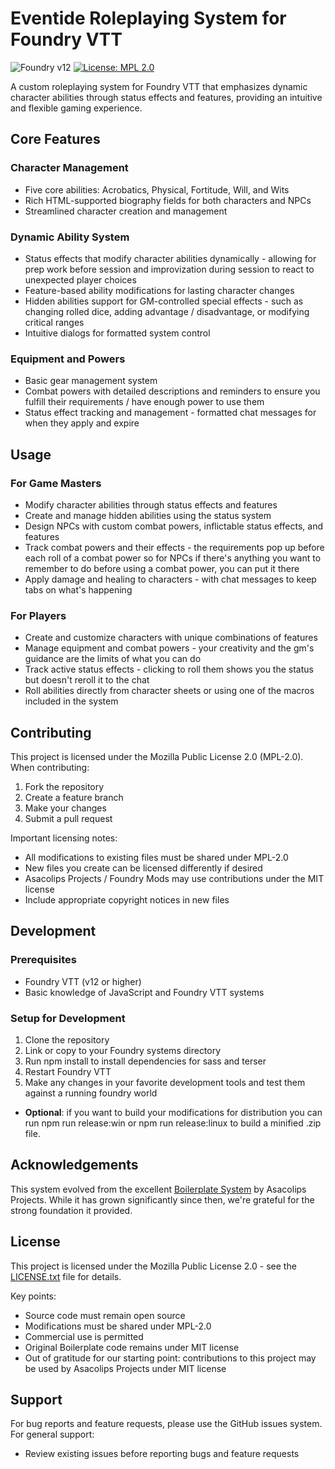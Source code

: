 # Eventide Roleplaying System for Foundry VTT

![Foundry v12](https://img.shields.io/badge/foundry-v12-green)
[![License: MPL 2.0](https://img.shields.io/badge/License-MPL_2.0-brightgreen.svg)](https://opensource.org/licenses/MPL-2.0)

A custom roleplaying system for Foundry VTT that emphasizes dynamic character abilities through status effects and features, providing an intuitive and flexible gaming experience.

## Core Features

### Character Management
- Five core abilities: Acrobatics, Physical, Fortitude, Will, and Wits
- Rich HTML-supported biography fields for both characters and NPCs
- Streamlined character creation and management

### Dynamic Ability System
- Status effects that modify character abilities dynamically - allowing for prep work before session and improvization during session to react to unexpected player choices
- Feature-based ability modifications for lasting character changes
- Hidden abilities support for GM-controlled special effects - such as changing rolled dice, adding advantage / disadvantage, or modifying critical ranges
- Intuitive dialogs for formatted system control

### Equipment and Powers
- Basic gear management system
- Combat powers with detailed descriptions and reminders to ensure you fulfill their requirements / have enough
power to use them
- Status effect tracking and management - formatted chat messages for when they apply and expire

## Usage

### For Game Masters
- Modify character abilities through status effects and features
- Create and manage hidden abilities using the status system
- Design NPCs with custom combat powers, inflictable status effects, and features
- Track combat powers and their effects - the requirements pop up before each roll of a combat power so for NPCs
if there's anything you want to remember to do before using a combat power, you can put it there
- Apply damage and healing to characters - with chat messages to keep tabs on what's happening

### For Players
- Create and customize characters with unique combinations of features
- Manage equipment and combat powers - your creativity and the gm's guidance are the limits of what you can do
- Track active status effects - clicking to roll them shows you the status but doesn't reroll it to the chat
- Roll abilities directly from character sheets or using one of the macros included in the system

## Contributing

This project is licensed under the Mozilla Public License 2.0 (MPL-2.0). When contributing:

1. Fork the repository
2. Create a feature branch
3. Make your changes
4. Submit a pull request

Important licensing notes:
- All modifications to existing files must be shared under MPL-2.0
- New files you create can be licensed differently if desired
- Asacolips Projects / Foundry Mods may use contributions under the MIT license
- Include appropriate copyright notices in new files

## Development

### Prerequisites
- Foundry VTT (v12 or higher)
- Basic knowledge of JavaScript and Foundry VTT systems

### Setup for Development
1. Clone the repository
2. Link or copy to your Foundry systems directory
3. Run npm install to install dependencies for sass and terser
4. Restart Foundry VTT
5. Make any changes in your favorite development tools and test them against a running foundry world
- **Optional**: if you want to build your modifications for distribution you can run npm run release:win or npm run release:linux to build a minified .zip file.

## Acknowledgements

This system evolved from the excellent [Boilerplate System](https://github.com/asacolips-projects/boilerplate) by Asacolips Projects. While it has grown significantly since then, we're grateful for the strong foundation it provided.

## License

This project is licensed under the Mozilla Public License 2.0 - see the [LICENSE.txt](LICENSE.txt) file for details. 

Key points:
- Source code must remain open source
- Modifications must be shared under MPL-2.0
- Commercial use is permitted
- Original Boilerplate code remains under MIT license
- Out of gratitude for our starting point: contributions to this project may be used by Asacolips Projects under MIT license

## Support

For bug reports and feature requests, please use the GitHub issues system. For general support:
- Review existing issues before reporting bugs and feature requests
